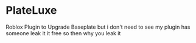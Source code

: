 # PlateLuxe
Roblox Plugin to Upgrade Baseplate but i don't need to see my plugin has someone leak it it free so then why you leak it
